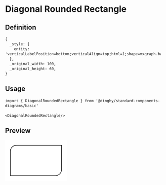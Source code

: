 # Diagonal Rounded Rectangle

## Definition

```
{
  _style: { 
    entity: 'verticalLabelPosition=bottom;verticalAlign=top;html=1;shape=mxgraph.basic.diag_round_rect;dx=6;whiteSpace=wrap;',
  },
  _original_width: 100,
  _original_height: 60,
}
```

## Usage

```
import { DiagonalRoundedRectangle } from '@dinghy/standard-components-diagrams/basic'

<DiagonalRoundedRectangle/>
```

## Preview

<img src="./diagonal-rounded-rectangle.png" width="200"/>
